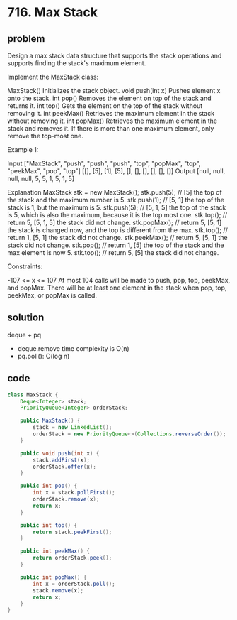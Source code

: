 # 716. Max Stack

## problem

Design a max stack data structure that supports the stack operations and supports finding the stack's maximum element.

Implement the MaxStack class:

MaxStack() Initializes the stack object.
void push(int x) Pushes element x onto the stack.
int pop() Removes the element on top of the stack and returns it.
int top() Gets the element on the top of the stack without removing it.
int peekMax() Retrieves the maximum element in the stack without removing it.
int popMax() Retrieves the maximum element in the stack and removes it. If there is more than one maximum element, only remove the top-most one.

Example 1:

Input
["MaxStack", "push", "push", "push", "top", "popMax", "top", "peekMax", "pop", "top"]
[[], [5], [1], [5], [], [], [], [], [], []]
Output
[null, null, null, null, 5, 5, 1, 5, 1, 5]

Explanation
MaxStack stk = new MaxStack();
stk.push(5); // [5] the top of the stack and the maximum number is 5.
stk.push(1); // [5, 1] the top of the stack is 1, but the maximum is 5.
stk.push(5); // [5, 1, 5] the top of the stack is 5, which is also the maximum, because it is the top most one.
stk.top(); // return 5, [5, 1, 5] the stack did not change.
stk.popMax(); // return 5, [5, 1] the stack is changed now, and the top is different from the max.
stk.top(); // return 1, [5, 1] the stack did not change.
stk.peekMax(); // return 5, [5, 1] the stack did not change.
stk.pop(); // return 1, [5] the top of the stack and the max element is now 5.
stk.top(); // return 5, [5] the stack did not change.

Constraints:

-107 <= x <= 107
At most 104 calls will be made to push, pop, top, peekMax, and popMax.
There will be at least one element in the stack when pop, top, peekMax, or popMax is called.

## solution

deque + pq

- deque.remove time complexity is O(n)
- pq.poll(): O(log n)

## code

```java
class MaxStack {
    Deque<Integer> stack;
    PriorityQueue<Integer> orderStack;

    public MaxStack() {
        stack = new LinkedList();
        orderStack = new PriorityQueue<>(Collections.reverseOrder());
    }

    public void push(int x) {
        stack.addFirst(x);
        orderStack.offer(x);
    }

    public int pop() {
        int x = stack.pollFirst();
        orderStack.remove(x);
        return x;
    }

    public int top() {
        return stack.peekFirst();
    }

    public int peekMax() {
        return orderStack.peek();
    }

    public int popMax() {
        int x = orderStack.poll();
        stack.remove(x);
        return x;
    }
}
```

